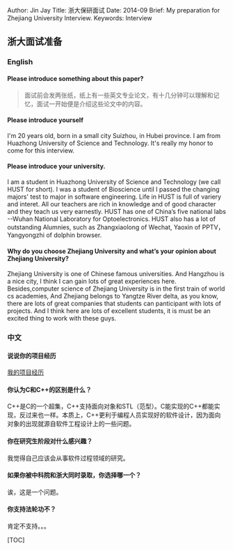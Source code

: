 Author: Jin Jay
Title: 浙大保研面试
Date: 2014-09
Brief: My preparation for Zhejiang University Interview.
Keywords: Interview

##  浙大面试准备

### English

#### Please introduce something about this paper?
> 面试前会发两张纸，纸上有一些英文专业论文，有十几分钟可以理解和记忆，面试一开始便是介绍这些论文中的内容。

#### Please introduce yourself
I'm 20 years old, born in a small city Suizhou, in Hubei province. I am from Huazhong University of Science and Technology. It's really my honor to come for this interview.

#### Please introduce your university. 
I am a student in Huazhong University of Science and Technology (we call HUST for short). I was a student of Bioscience until I passed the changing majors' test to major in software engineering. Life in HUST is full of variery and interet. All our teachers are rich in knowledge and of good character and they teach us very earnestly. HUST has one of China’s five national labs --Wuhan National Laboratory for Optoelectronics. HUST also has a lot of outstanding Alumnies, such as Zhangxiaolong of Wechat, Yaoxin of PPTV，Yangyongzhi of dolphin browser. 

#### Why do you choose Zhejiang University and what’s your opinion about Zhejiang University?
Zhejiang University is one of Chinese famous universities. And Hangzhou is a nice city, I think I can gain lots of great experiences here. Besides,computer science of Zhejiang University is in the first train of world cs academies, And Zhejiang belongs to Yangtze River delta, as you know, there are lots of great companies that students can panticipant with lots of projects. And I think here are lots of excellent students, it is must be an excited thing to work with these guys.

### 中文
#### 说说你的项目经历
[我的项目经历](http://jinjaysnow.github.io/about.html#_2)

#### 你认为C和C++的区别是什么？
C++是C的一个超集，C++支持面向对象和STL（范型）。C能实现的C++都能实现，反过来也一样。本质上，C++更利于编程人员实现好的软件设计，因为面向对象的出现就源自软件工程设计上的一些问题。

#### 你在研究生阶段对什么感兴趣？
我觉得自己应该会从事软件过程领域的研究。

#### 如果你被中科院和浙大同时录取，你选择哪一个？
诶，这是一个问题。

#### 你支持法轮功不？
肯定不支持。。。


[TOC]